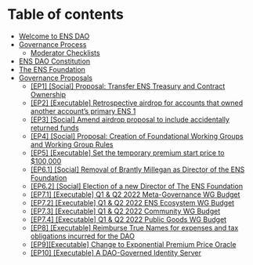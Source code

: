 # Table of contents

* [Welcome to ENS DAO](README.md)
* [Governance Process](process/README.md)
  * [Moderator Checklists](process/moderator-checklists.md)
* [ENS DAO Constitution](ens-dao-constitution.md)
* [The ENS Foundation](the-ens-foundation.md)
* [Governance Proposals](governance-proposals/README.md)
  * [\[EP1\] \[Social\] Proposal: Transfer ENS Treasury and Contract Ownership](governance-proposals/ep1-social-proposal-transfer-ens-treasury-and-contract-ownership.md)
  * [\[EP2\] \[Executable\] Retrospective airdrop for accounts that owned another account’s primary ENS 1](governance-proposals/ep2-executable-retrospective-airdrop-for-accounts-that-owned-another-accounts-primary-ens-1.md)
  * [\[EP3\] \[Social\] Amend airdrop proposal to include accidentally returned funds](governance-proposals/ep3-social-amend-airdrop-proposal-to-include-accidentally-returned-funds.md)
  * [\[EP4\] \[Social\] Proposal: Creation of Foundational Working Groups and Working Group Rules](governance-proposals/ep4-social-proposal-creation-of-foundational-working-groups-and-working-group-rules.md)
  * [\[EP5\] \[Executable\] Set the temporary premium start price to $100,000](governance-proposals/ep5-executable-set-the-temporary-premium-start-price-to-usd100-000.md)
  * [\[EP6.1\] \[Social\] Removal of Brantly Millegan as Director of the ENS Foundation](governance-proposals/ep6.1-social-removal-of-brantly-millegan-as-director-of-the-ens-foundation.md)
  * [\[EP6.2\] \[Social\] Election of a new Director of The ENS Foundation](governance-proposals/ep6.2-social-election-of-a-new-director-of-the-ens-foundation.md)
  * [\[EP7.1\] \[Executable\] Q1 & Q2 2022 Meta-Governance WG Budget](governance-proposals/ep7.1-executable-q1-and-q2-2022-meta-governance-wg-budget.md)
  * [\[EP7.2\] \[Executable\] Q1 & Q2 2022 ENS Ecosystem WG Budget](governance-proposals/ep7.2-executable-q1-and-q2-2022-ens-ecosystem-wg-budget.md)
  * [\[EP7.3\] \[Executable\] Q1 & Q2 2022 Community WG Budget](governance-proposals/ep7.3-executable-q1-and-q2-2022-community-wg-budget.md)
  * [\[EP7.4\] \[Executable\] Q1 & Q2 2022 Public Goods WG Budget](governance-proposals/ep7.4-executable-q1-and-q2-2022-public-goods-wg-budget.md)
  * [\[EP8\] \[Executable\] Reimburse True Names for expenses and tax obligations incurred for the DAO](governance-proposals/ep8-executable-reimburse-true-names-for-expenses-and-tax-obligations-incurred-for-the-dao.md)
  * [\[EP9\]\[Executable\] Change to Exponential Premium Price Oracle](governance-proposals/ep9-executable-change-to-exponential-premium-price-oracle.md)
  * [\[EP10\] \[Executable\] A DAO-Governed Identity Server](governance-proposals/ep10-executable-a-dao-governed-identity-server.md)
